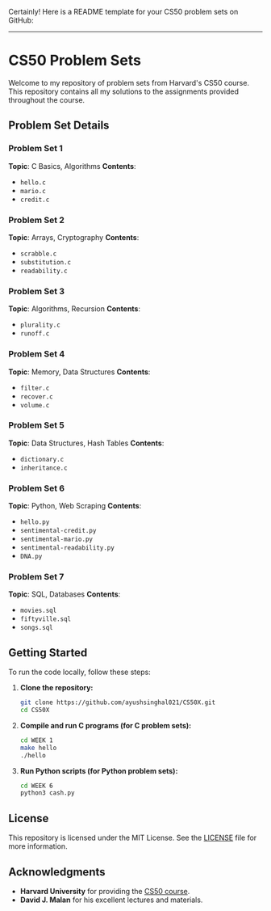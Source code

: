 Certainly! Here is a README template for your CS50 problem sets on GitHub:

---

# CS50 Problem Sets

Welcome to my repository of problem sets from Harvard's CS50 course. This repository contains all my solutions to the assignments provided throughout the course.

## Problem Set Details

### Problem Set 1
**Topic**: C Basics, Algorithms
**Contents**: 
- `hello.c`
- `mario.c`
- `credit.c`

### Problem Set 2
**Topic**: Arrays, Cryptography
**Contents**: 
- `scrabble.c`
- `substitution.c`
- `readability.c`

### Problem Set 3
**Topic**: Algorithms, Recursion
**Contents**: 
- `plurality.c`
- `runoff.c`

### Problem Set 4
**Topic**: Memory, Data Structures
**Contents**: 
- `filter.c`
- `recover.c`
- `volume.c`

### Problem Set 5
**Topic**: Data Structures, Hash Tables
**Contents**: 
- `dictionary.c`
- `inheritance.c`

### Problem Set 6
**Topic**: Python, Web Scraping
**Contents**: 
- `hello.py`
- `sentimental-credit.py`
- `sentimental-mario.py`
- `sentimental-readability.py`
- `DNA.py`
  
### Problem Set 7
**Topic**: SQL, Databases
**Contents**: 
- `movies.sql`
- `fiftyville.sql`
- `songs.sql`
<!--
### Problem Set 8
**Topic**: Web Development, Flask
**Contents**: 
- `finance/`
  - `app.py`
  - `helpers.py`
  - `requirements.txt`

### Problem Set 9
**Topic**: JavaScript, APIs
**Contents**: 
- `homepage/`
  - `index.html`
  - `styles.css`
  - `scripts.js`

### Problem Set 10
**Topic**: Final Project
**Contents**: 
- `final_project/`
  - `project_description.md`
  - `project_code/`
-->
## Getting Started

To run the code locally, follow these steps:

1. **Clone the repository:**
   ```bash
   git clone https://github.com/ayushsinghal021/CS50X.git
   cd CS50X
   ```

2. **Compile and run C programs (for C problem sets):**
   ```bash
   cd WEEK 1
   make hello
   ./hello
   ```

3. **Run Python scripts (for Python problem sets):**
   ```bash
   cd WEEK 6
   python3 cash.py
   ```
<!--
4. **Run Flask application (for web development problem sets):**
   ```bash
   cd pset8/finance
   flask run
   ```
-->
## License

This repository is licensed under the MIT License. See the [LICENSE](LICENSE) file for more information.

## Acknowledgments

- **Harvard University** for providing the [CS50 course](https://cs50.harvard.edu).
- **David J. Malan** for his excellent lectures and materials.

